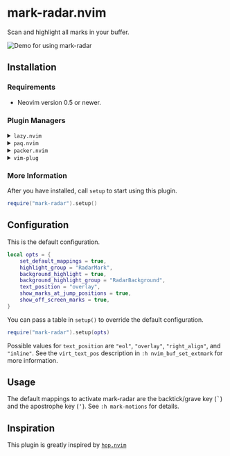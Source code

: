 # mark-radar.nvim

Scan and highlight all marks in your buffer.

![Demo for using mark-radar](./static/mark_radar_demo.gif)

## Installation

### Requirements

-   Neovim version 0.5 or newer.

### Plugin Managers

<details>
<summary><code>lazy.nvim</code></summary>

```lua
{
    'winston0410/mark-radar.nvim',
    config = function()
        require('mark-radar').setup({
            -- options
        })
    end,
}
```

</details>

<details>
<summary><code>paq.nvim</code></summary>

```lua
paq{'winston0410/mark-radar.nvim'}
```

</details>

<details>
<summary><code>packer.nvim</code></summary>

```lua
use
{
    'winston0410/mark-radar.nvim',
    require("mark-radar").setup{
        -- your options here, such as:
        -- highlight_group = "<group_name>"
   }
}
```

</details>

<details>
<summary><code>vim-plug</code></summary>

```vim
Plug 'winston0410/mark-radar.nvim'
```

</details>

### More Information

After you have installed, call `setup` to start using this plugin.

```lua
require("mark-radar").setup()
```

## Configuration

This is the default configuration.

```lua
local opts = {
    set_default_mappings = true,
    highlight_group = "RadarMark",
    background_highlight = true,
    background_highlight_group = "RadarBackground",
    text_position = "overlay",
    show_marks_at_jump_positions = true,
    show_off_screen_marks = true,
}
```

You can pass a table in `setup()` to override the default configuration.

```lua
require("mark-radar").setup(opts)
```

Possible values for `text_position` are `"eol"`, `"overlay"`, `"right_align"`,
and `"inline"`. See the `virt_text_pos` description in `:h nvim_buf_set_extmark`
for more information.

## Usage

The default mappings to activate mark-radar are the backtick/grave key
(<kbd>\`</kbd>) and the apostrophe key (<kbd>'</kbd>). See `:h mark-motions` for
details.

## Inspiration

This plugin is greatly inspired by
[`hop.nvim`](https://github.com/phaazon/hop.nvim)
